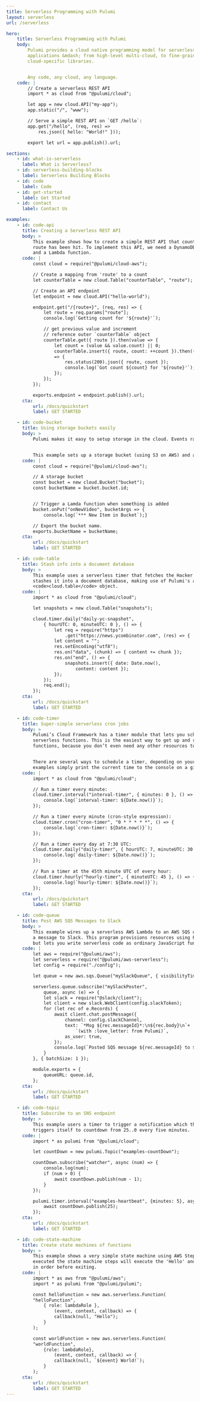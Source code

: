 ```yaml
---
title: Serverless Programming with Pulumi
layout: serverless
url: /serverless

hero:
    title: Serverless Programming with Pulumi
    body:
        Pulumi provides a cloud native programming model for serverless
        applications &mdash; from high-level multi-cloud, to fine-grained
        cloud-specific libraries.


        Any code, any cloud, any language.
    code: |
        // Create a serverless REST API
        import * as cloud from "@pulumi/cloud";

        let app = new cloud.API("my-app");
        app.static("/", "www");

        // Serve a simple REST API on `GET /hello`:
        app.get("/hello", (req, res) =>
            res.json({ hello: "World!" }));

        export let url = app.publish().url;

sections:
    - id: what-is-serverless
      label: What is Serverless?
    - id: serverless-building-blocks
      label: Serverless Building Blocks
    - id: code
      label: Code
    - id: get-started
      label: Get Started
    - id: contact
      label: Contact Us

examples:
    - id: code-api
      title: Creating a Serverless REST API
      body: >
          This example shows how to create a simple REST API that counts the number of times a
          route has been hit. To implement this API, we need a DynamoDB table, an API endpoint,
          and a Lambda function.
      code: |
          const cloud = require("@pulumi/cloud-aws");

          // Create a mapping from 'route' to a count
          let counterTable = new cloud.Table("counterTable", "route");

          // Create an API endpoint
          let endpoint = new cloud.API("hello-world");

          endpoint.get("/{route+}", (req, res) => {
              let route = req.params["route"];
              console.log(`Getting count for '${route}'`);

              // get previous value and increment
              // reference outer `counterTable` object
              counterTable.get({ route }).then(value => {
                  let count = (value && value.count) || 0;
                  counterTable.insert({ route, count: ++count }).then(()
                  => {
                      res.status(200).json({ route, count });
                      console.log(`Got count ${count} for '${route}'`);
                  });
              });
          });

          exports.endpoint = endpoint.publish().url;
      cta:
          url: /docs/quickstart
          label: GET STARTED

    - id: code-bucket
      title: Using storage buckets easily
      body: >
          Pulumi makes it easy to setup storage in the cloud. Events raised by the storage object can be handled by Lambda functions as actual lambdas in code.


          This example sets up a storage bucket (using S3 on AWS) and a simple Lambda function to respond to new items being added to the bucket.
      code: |
          const cloud = require("@pulumi/cloud-aws");

          // A storage bucket
          const bucket = new cloud.Bucket("bucket");
          const bucketName = bucket.bucket.id;


          // Trigger a Lamda function when something is added
          bucket.onPut("onNewVideo", bucketArgs => {
              console.log(`*** New Item in Bucket`);}

          // Export the bucket name.
          exports.bucketName = bucketName;
      cta:
          url: /docs/quickstart
          label: GET STARTED

    - id: code-table
      title: Stash info into a document database
      body: >
          This example uses a serverless timer that fetches the Hacker News homepage every hour and
          stashes it into a document database, making use of Pulumi's ability to reference the
          <code>cloud.table</code> object.
      code: |
          import * as cloud from "@pulumi/cloud";

          let snapshots = new cloud.Table("snapshots");

          cloud.timer.daily("daily-yc-snapshot",
              { hourUTC: 0, minuteUTC: 0 }, () => {
                  let req = require("https")
                      .get("https://news.ycombinator.com", (res) => {
                  let content = "";
                  res.setEncoding("utf8");
                  res.on("data", (chunk) => { content += chunk });
                  res.on("end", () => {
                      snapshots.insert({ date: Date.now(),
                          content: content });
                  });
              });
              req.end();
          });
      cta:
          url: /docs/quickstart
          label: GET STARTED

    - id: code-timer
      title: Super-simple serverless cron jobs
      body: >
          Pulumi’s Cloud Framework has a timer module that lets you schedule cron jobs that run
          serverless functions. This is the easiest way to get up and running with serverless
          functions, because you don’t even need any other resources to trigger events from.


          There are several ways to schedule a timer, depending on your stylistic preferences. These
          examples simply print the current time to the console on a given interval.
      code: |
          import * as cloud from "@pulumi/cloud";

          // Run a timer every minute:
          cloud.timer.interval("interval-timer", { minutes: 0 }, () => {
              console.log(`interval-timer: ${Date.now()}`);
          });

          // Run a timer every minute (cron-style expression):
          cloud.timer.cron("cron-timer", "0 * * * * *", () => {
              console.log(`cron-timer: ${Date.now()}`);
          });

          // Run a timer every day at 7:30 UTC:
          cloud.timer.daily("daily-timer", { hourUTC: 7, minuteUTC: 30 }, () => {
              console.log(`daily-timer: ${Date.now()}`);
          });

          // Run a timer at the 45th minute UTC of every hour:
          cloud.timer.hourly("hourly-timer", { minuteUTC: 45 }, () => {
              console.log(`hourly-timer: ${Date.now()}`);
          });
      cta:
          url: /docs/quickstart
          label: GET STARTED

    - id: code-queue
      title: Post AWS SQS Messages to Slack
      body: >
          This example wires up a serverless AWS Lambda to an AWS SQS queue and demonstrates posting
          a message to Slack. This program provisions resources using Pulumi's deployment system,
          but lets you write serverless code as ordinary JavaScript functions.
      code: |
          let aws = require("@pulumi/aws");
          let serverless = require("@pulumi/aws-serverless");
          let config = require("./config");

          let queue = new aws.sqs.Queue("mySlackQueue", { visibilityTimeoutSeconds: 180 });

          serverless.queue.subscribe("mySlackPoster",
              queue, async (e) => {
              let slack = require("@slack/client");
              let client = new slack.WebClient(config.slackToken);
              for (let rec of e.Records) {
                  await client.chat.postMessage({
                      channel: config.slackChannel,
                      text: `*Msg ${rec.messageId}*:\n${rec.body}\n`+
                          `(with :love_letter: from Pulumi)`,
                      as_user: true,
                  });
                  console.log(`Posted SQS message ${rec.messageId} to ${config.slackChannel}`);
              }
          }, { batchSize: 1 });

          module.exports = {
              queueURL: queue.id,
          };
      cta:
          url: /docs/quickstart
          label: GET STARTED

    - id: code-topic
      title: Subscribe to an SNS endpoint
      body: >
          This example users a timer to trigger a notification which then recursively
          triggers itself to countdown from 25..0 every five minutes.
      code: |
          import * as pulumi from "@pulumi/cloud";

          let countDown = new pulumi.Topic("examples-countDown");

          countDown.subscribe("watcher", async (num) => {
              console.log(num);
              if (num > 0) {
                  await countDown.publish(num - 1);
              }
          });

          pulumi.timer.interval("examples-heartbeat", {minutes: 5}, async () => {
              await countDown.publish(25);
          });
      cta:
          url: /docs/quickstart
          label: GET STARTED

    - id: code-state-machine
      title: Create state machines of functions
      body: >
          This example shows a very simple state machine using AWS Step Functions. When
          executed the state machine steps will execute the 'Hello' and then 'World', steps
          in order before exiting.
      code: |
          import * as aws from "@pulumi/aws";
          import * as pulumi from "@pulumi/pulumi";

          const helloFunction = new aws.serverless.Function(
          "helloFunction",
              { role: lambdaRole },
                  (event, context, callback) => {
                  callback(null, "Hello");
              }
          );

          const worldFunction = new aws.serverless.Function(
          "worldFunction",
              {role: lambdaRole},
                  (event, context, callback) => {
                  callback(null, `${event} World!`);
              }
          );
      cta:
          url: /docs/quickstart
          label: GET STARTED
---
```

